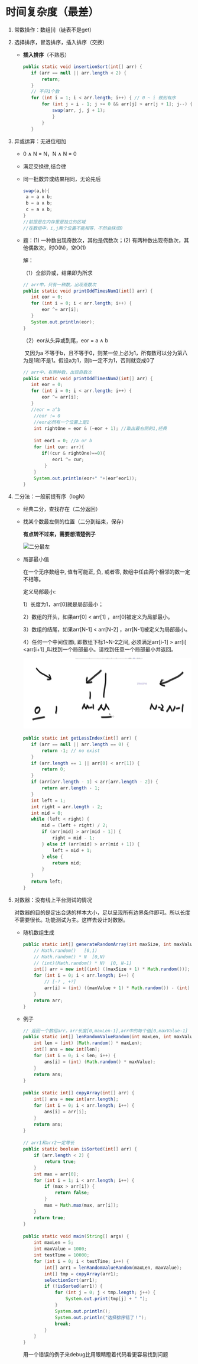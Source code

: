 # 时间复杂度（最差）

1. 常数操作：数组[i]（链表不是get）

2. 选择排序，冒泡排序，插入排序（交换）

   - **插入排序**（不熟悉）

     ```java
     public static void insertionSort(int[] arr) {
     	if (arr == null || arr.length < 2) {
     		return;
     	}
     	// 不只1个数
     	for (int i = 1; i < arr.length; i++) { // 0 ~ i 做到有序
     		for (int j = i - 1; j >= 0 && arr[j] > arr[j + 1]; j--) { //从右向左看，换到不能再换为止
     			swap(arr, j, j + 1);
     			}
     		}
     	}
     ```

     

3. 异或运算：无进位相加

   * 0 ∧ N = N，N ∧ N = 0

   * 满足交换律,结合律

   * 同一批数异或结果相同，无论先后

     ```java
     swap(a,b){
      a = a ∧ b;
      b = a ∧ b;
      c = a ∧ b;
     }
     //前提是在内存里是独立的区域
     //在数组中，i,j两个位置不能相等，不然会抹成0
     ```

   * 题：(1) 一种数出现奇数次，其他是偶数次；(2) 有两种数出现奇数次，其他偶数次，时O(N)，空O(1)

     解：

     （1）全部异或，结果即为所求

     ```java
     // arr中，只有一种数，出现奇数次
     public static void printOddTimesNum1(int[] arr) {
     	int eor = 0;
     	for (int i = 0; i < arr.length; i++) {
     		eor ^= arr[i];
     	}
     	System.out.println(eor);
     }
     ```
     
     （2）eor从头异或到尾，eor = a ∧ b
     
     ​          又因为a 不等于b，且不等于0，则某一位上必为1，所有数可以分为第八为是1和不是1。假设a为1，则b一定不为1，否则就变成0了
     
     ```java
     // arr中，有两种数，出现奇数次
     public static void printOddTimesNum2(int[] arr) {
     	int eor = 0;
     	for (int i = 0; i < arr.length; i++) {
     		eor ^= arr[i];
     	}
     	//eor = a^b
         //eor != 0
         //eor必然有一个位置上是1
         int rightOne = eor & (~eor + 1); //取出最右侧的1,经典
         
         int eor1 = 0; //a or b
         for (int cur: arr){
     		if((cur & rightOne)==0){ 
     			eor1 ^= cur;
             }
         }
         System.out.println(eor+" "+(eor^eor1));
     }
     ```

   

4. 二分法：一般前提有序（logN）

   - 经典二分，查找存在（二分返回）

   - 找某个数最左侧的位置（二分到结束，保存）

     **有点转不过来，需要想清楚例子**

     ![二分最左](\appendix\二分最左.png)

   - 局部最小值

     在一个无序数组中, 值有可能正, 负, 或者零, 数组中任由两个相邻的数一定不相等。

     定义局部最小:

     1）长度为1，arr[0]就是局部最小；

     2）数组的开头，如果arr[0] < arr[1] ，arr[0]被定义为局部最小。 

     3）数组的结尾，如果arr[N-1] < arr[N-2] ，arr[N-1]被定义为局部最小。 

     4）任何一个中间位置i, 即数组下标1~N-2之间, 必须满足arr[i-1] > arr[i] <arr[i+1] ,叫找到一个局部最小。请找到任意一个局部最小并返回。

     ![局部最小 ](appendix\局部最小.png)

     

     ```java
     public static int getLessIndex(int[] arr) {
     	if (arr == null || arr.length == 0) {
     		return -1; // no exist
     	}
     	if (arr.length == 1 || arr[0] < arr[1]) {
     		return 0;
     	}
     	if (arr[arr.length - 1] < arr[arr.length - 2]) {
     		return arr.length - 1;
     	}
     	int left = 1;
     	int right = arr.length - 2;
     	int mid = 0;
     	while (left < right) {
     		mid = (left + right) / 2;
     		if (arr[mid] > arr[mid - 1]) {
     			right = mid - 1;
     		} else if (arr[mid] > arr[mid + 1]) {
     			left = mid + 1;
     		} else {
     			return mid;
     		}
     	}
     	return left;
     }
     ```

     

5. 对数器：没有线上平台测试的情况

   ​	对数器的目的是定出合适的样本大小，足以呈现所有边界条件即可。所以长度不需要很长。功能测试为主。这样去设计对数器。

   - 随机数组生成

     ```java
     public static int[] generateRandomArray(int maxSize, int maxValue) {
         // Math.random()   [0,1)  
         // Math.random() * N  [0,N)
         // (int)(Math.random() * N)  [0, N-1]
         int[] arr = new int[(int) ((maxSize + 1) * Math.random())];
         for (int i = 0; i < arr.length; i++) {
             // [-? , +?]
             arr[i] = (int) ((maxValue + 1) * Math.random()) - (int) (maxValue * Math.random());
         }
         return arr;
     }
     ```

     

   - 例子

     ```java
     // 返回一个数组arr，arr长度[0,maxLen-1],arr中的每个值[0,maxValue-1]
     public static int[] lenRandomValueRandom(int maxLen, int maxValue) {
         int len = (int) (Math.random() * maxLen);
         int[] ans = new int[len];
         for (int i = 0; i < len; i++) {
             ans[i] = (int) (Math.random() * maxValue);
         }
         return ans;
     }
     
     public static int[] copyArray(int[] arr) {
         int[] ans = new int[arr.length];
         for (int i = 0; i < arr.length; i++) {
             ans[i] = arr[i];
         }
         return ans;
     }
     
     // arr1和arr2一定等长
     public static boolean isSorted(int[] arr) {
         if (arr.length < 2) {
             return true;
         }
         int max = arr[0];
         for (int i = 1; i < arr.length; i++) {
             if (max > arr[i]) {
                 return false;
             }
             max = Math.max(max, arr[i]);
         }
         return true;
     }
     
     public static void main(String[] args) {
         int maxLen = 5;
         int maxValue = 1000;
         int testTime = 10000;
         for (int i = 0; i < testTime; i++) {
             int[] arr1 = lenRandomValueRandom(maxLen, maxValue);
             int[] tmp = copyArray(arr1);
             selectionSort(arr1);
             if (!isSorted(arr1)) {
                 for (int j = 0; j < tmp.length; j++) {
                     System.out.print(tmp[j] + " ");
                 }
                 System.out.println();
                 System.out.println("选择排序错了！");
                 break;
             }
         }
     }
     ```

     用一个错误的例子来debug比用眼睛瞪着代码看更容易找到问题

     